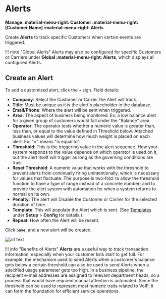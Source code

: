 # Alerts
**Manage :material-menu-right: Customer :material-menu-right: [Customer Name] :material-menu-right: Alerts**

Create **Alerts** to track specific Customers when certain events are triggered. 

!!! note "Global Alerts"
    Alerts may also be configured for specific Customers or Carriers under **Global :material-menu-right: Alerts**, which displays all configured Alerts.

## Create an Alert
To add a customized alert, click the **`+`** sign. Field details:

* **Company**: Select the Customer or Carrier the Alert will track.
* **Title**: Must be unique as it is the alert's placeholder in the database.
* **Email/Phone**: Where the alert will be sent when triggered.
* **Area**: The aspect of business being monitored. Ex: a low balance alert for a given group of customers would fall under the "Balance" area.
* **Operator**: The operator tests whether a numeric value is greater than, less than, or equal to the value defined in Threshold below. Attached business values will determine how much weight is placed on each alert. Ex: "=" means "is equal to".
* **Threshold**: This is the triggering value in the alert sequence.  How your system responds to the value depends on which operator is used on it, but the alert itself will trigger as long as the governing conditions are true.
* **Reset Threshold**: A numeric value that works with the threshold to prevent alerts from continually firing unintentionally, which is necessary for values that fluctuate. The purpose is two-fold: to allow the threshold function to have a type of range instead of a concrete number; and to provide the alert system with automation for when a system returns to normal on its own.
* **Penalty**: The alert will Disable the Customer or Carrier for the selected duration of time. 
* **Template**: This will populate the Alert which is sent. (See [Templates](https://docs.connexcs.com/setup/config/templates/) under **Setup** > **Config** for details.)
* **Repeat**: How often the Alert will be resent. 

Click **`Save`**, and a new alert will be created.

![alt text][alerts]


!!! info "Benefits of Alerts"
    **Alerts** are a useful way to track transaction information, especially when your customer lists start to get full.  For example, the mechanism used to send Alerts when a customer's balance gets below a certain threshold can also be used to send Alerts when a specified usage parameter gets too high.  In a business pipeline, the recipient e-mail addresses are assigned to relevant department heads, so a process that would have required manual attention is automated. Since the threshold can be used to represent most numeric traits related to VoIP, it can form the foundation for efficient service operations.

[alerts]: /customer/img/alerts.png "Alerts"
